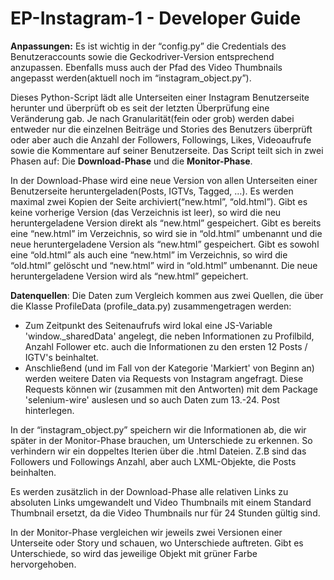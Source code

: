# EP-Instagram-1 - Developer Guide
**Anpassungen:**
Es ist wichtig in der “config.py” die Credentials des Benutzeraccounts sowie die Geckodriver-Version entsprechend anzupassen. Ebenfalls muss auch der Pfad des Video Thumbnails angepasst werden(aktuell noch im “instagram_object.py”).

Dieses Python-Script lädt alle Unterseiten einer Instagram Benutzerseite herunter und überprüft ob es seit der letzten Überprüfung eine Veränderung gab. Je nach Granularität(fein oder grob) werden dabei entweder nur die einzelnen Beiträge und Stories des Benutzers überprüft oder aber auch die Anzahl der Followers, Followings, Likes, Videoaufrufe sowie die Kommentare auf seiner Benutzerseite.
Das Script teilt sich in zwei Phasen auf: Die **Download-Phase** und die **Monitor-Phase**.

In der Download-Phase wird eine neue Version von allen Unterseiten einer Benutzerseite heruntergeladen(Posts, IGTVs, Tagged, …). Es werden maximal zwei Kopien der Seite archiviert(“new.html”, “old.html”). Gibt es keine vorherige Version (das Verzeichnis ist leer), so wird die neu heruntergeladene Version direkt als “new.html” gespeichert. Gibt es bereits eine “new.html” im Verzeichnis, so wird sie in “old.html” umbenannt und die neue heruntergeladene Version als “new.html” gespeichert. Gibt es sowohl eine “old.html” als auch eine “new.html” im Verzeichnis, so wird die “old.html” gelöscht und “new.html” wird in “old.html” umbenannt. Die neue heruntergeladene Version wird als “new.html” gepeichert.

**Datenquellen**: Die Daten zum Vergleich kommen aus zwei Quellen, die über die Klasse ProfileData (profile_data.py) zusammengetragen werden:
 * Zum Zeitpunkt des Seitenaufrufs wird lokal eine JS-Variable 'window._sharedData' angelegt, die neben Informationen zu Profilbild, Anzahl Follower etc. auch die Informationen zu den ersten 12 Posts / IGTV's beinhaltet.
 * Anschließend (und im Fall von der Kategorie 'Markiert' von Beginn an) werden weitere Daten via Requests von Instagram angefragt. Diese Requests können wir (zusammen mit den Antworten) mit dem Package 'selenium-wire' auslesen und so auch Daten zum 13.-24. Post hinterlegen.
  
In der “instagram_object.py” speichern wir die Informationen ab, die wir später in der Monitor-Phase brauchen, um Unterschiede zu erkennen. So verhindern wir ein doppeltes Iterien über die .html Dateien. Z.B sind das Followers und Followings Anzahl, aber auch LXML-Objekte, die Posts beinhalten.

Es werden zusätzlich in der Download-Phase alle relativen Links zu absoluten Links umgewandelt und Video Thumbnails mit einem Standard Thumbnail ersetzt, da die Video Thumbnails nur für 24 Stunden gültig sind.

In der Monitor-Phase vergleichen wir jeweils zwei Versionen einer Unterseite oder Story und schauen, wo Unterschiede auftreten. Gibt es Unterschiede, so wird das jeweilige Objekt mit grüner Farbe hervorgehoben.

